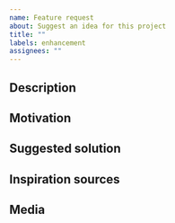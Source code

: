 ```yaml
---
name: Feature request
about: Suggest an idea for this project
title: ""
labels: enhancement
assignees: ""
---
```


<!--
All sections are just template. Remove if they don't suit your case.
-->

## Description

<!--
Is your feature request related to a problem? Please describe.
Ex. I'm always frustrated when [...]
-->

## Motivation

<!--
Why do we need this?
Ex: Would make builds faster.
-->

## Suggested solution

<!--
How do you think this could be solved?
-->

## Inspiration sources

<!--
Describe alternatives you've considered, such as other projects solving the same or a similar issue.
-->

## Media

<!--
Add any other context or screenshots about the feature request here.
-->
